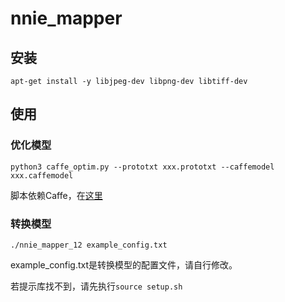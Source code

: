 # nnie_mapper

## 安装

`apt-get install -y libjpeg-dev libpng-dev libtiff-dev`

## 使用

### 优化模型

`python3 caffe_optim.py --prototxt xxx.prototxt --caffemodel xxx.caffemodel`

脚本依赖Caffe，在[这里](https://gitee.com/ml-inory/Caffe)

### 转换模型

`./nnie_mapper_12 example_config.txt`

example_config.txt是转换模型的配置文件，请自行修改。



若提示库找不到，请先执行`source setup.sh`